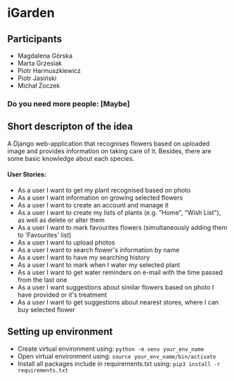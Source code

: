 # iGarden

## Participants
 - Magdalena Górska
 - Marta Grzesiak
 - Piotr Harmuszkiewicz
 - Piotr Jasiński
 - Michał Żoczek

### Do you need more people: [Maybe]

## Short descripton of the idea
A Django web-application that recognises flowers based on uploaded image and provides information on taking care of it. Besides, there are some basic knowledge about each species. 

#### User Stories:
 - As a user I want to get my plant recognised based on photo
 - As a user I want information on growing selected flowers
 - As a user I want to create an account and manage it
 - As a user I want to create my lists of plants (e.g. "Home", "Wish List"), as well as delete or alter them
 - As a user I want to mark favourites flowers (simultaneously adding them to 'Favourites' list)
 - As a user I want to upload photos
 - As a user I want to search flower's information by name
 - As a user I want to have my searching history
 - As a user I want to mark when I water my selected plant
 - As a user I want to get water reminders on e-mail with the time passed from the last one
 - As a user I want suggestions about similar flowers based on photo I have provided or it's treatment
 - As a user I want to get suggestions about nearest stores, where I can buy selected flower

## Setting up environment
 - Create virtual environment using:
 `python -m venv your_env_name`
 - Open virtual environment using:
 `source your_env_name/bin/activate`
 - Install all packages include in requirements.txt using:
 `pip3 install -r requirements.txt`
